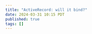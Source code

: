 ```yaml
---
title: "ActiveRecord: will it bind?"
date: 2024-03-31 10:15 PDT
published: true
tags: []
---
```




<blockquote markdown="1">



</blockquote>
